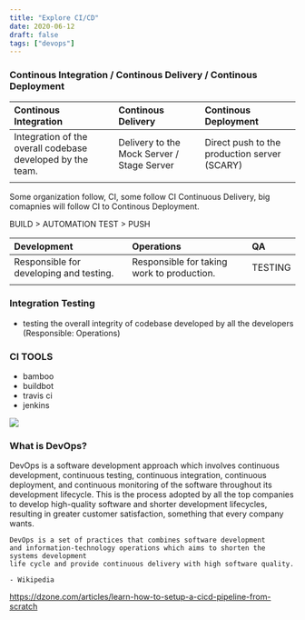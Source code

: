 ```yaml
---
title: "Explore CI/CD"
date: 2020-06-12
draft: false
tags: ["devops"]
---
```


### Continous Integration / Continous Delivery / Continous Deployment

| Continous Integration                                      | Continous Delivery                         | Continous Deployment                         |
| :-------------------------------------------------------   | :---------------------------------------   | :------------------------------------------- |
| Integration of the overall codebase developed by the team. | Delivery to the Mock Server / Stage Server | Direct push to the production server (SCARY) |
|                                                            |                                            |                                              |

Some organization follow, CI, some follow CI Continuous Delivery, big comapnies will follow CI to Continous Deployment.

BUILD > AUTOMATION TEST > PUSH


| Development                             | Operations                                 | QA      |
| :-------------------------------------- | :----------------------------------------- | :-      |
| Responsible for developing and testing. | Responsible for taking work to production. | TESTING |
|                                         |                                            |         |

### Integration Testing
- testing the overall integrity of codebase developed by all the developers (Responsible: Operations)

### CI TOOLS

- bamboo
- buildbot
- travis ci
- jenkins

<img src="../../images/what-is-ci.png" align="center">

### What is DevOps?

DevOps is a software development approach which involves continuous development, continuous testing, continuous integration, continuous deployment, and continuous monitoring of the software throughout its development lifecycle. This is the process adopted by all the top companies to develop high-quality software and shorter development lifecycles, resulting in greater customer satisfaction, something that every company wants.

```
DevOps is a set of practices that combines software development
and information-technology operations which aims to shorten the systems development
life cycle and provide continuous delivery with high software quality.

- Wikipedia
```

https://dzone.com/articles/learn-how-to-setup-a-cicd-pipeline-from-scratch
